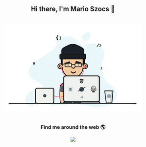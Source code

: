 <h2 align='center'> Hi there, I'm Mario Szocs 👋 </h2>

<p align="center">
  <br><img src="https://github.com/marioszocs/marioszocs/blob/master/Developer.gif" width="450px" alt="Developer"><br><br>
</p>


<h3  align='center'>Find me around the web 🌎 </h3>

<p align='center'>
<a href="https://www.linkedin.com/in/m%C3%A1rio-sz%C5%91cs-9a555310b/"><img src="https://img.shields.io/badge/linkedin-%230077B5.svg?&style=for-the-badge&logo=linkedin&logoColor=white" />
</p>

<!--
- 🔭 I’m currently working on ...
- 🌱 I’m currently learning ...
- 👯 I’m looking to collaborate on ...
- 🤔 I’m looking for help with ...
- 💬 Ask me about ...
- 📫 How to reach me: ...
- 😄 Pronouns: ...
- ⚡ Fun fact: ...
-->
